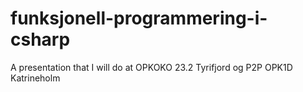# funksjonell-programmering-i-csharp
A presentation that I will do at OPKOKO 23.2 Tyrifjord og P2P OPK1D Katrineholm
